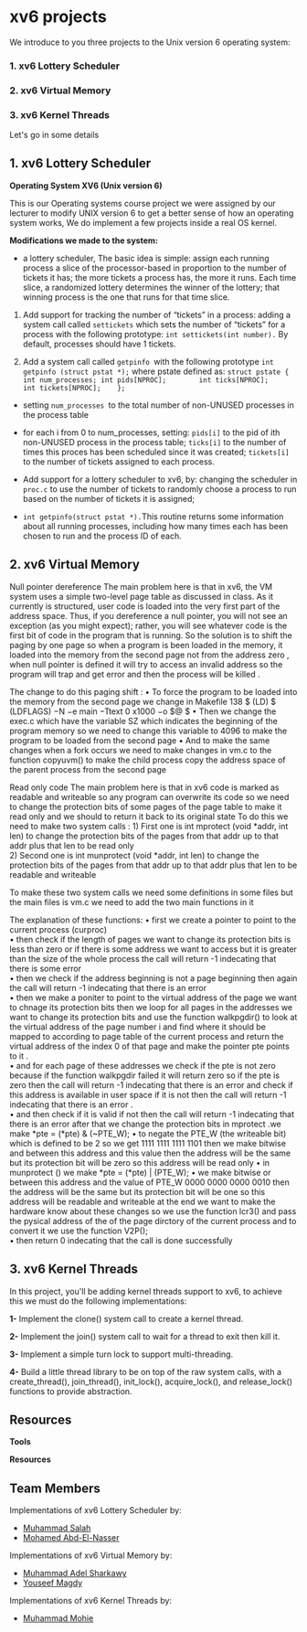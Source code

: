 # **xv6 projects**

We introduce to you three projects to the Unix version 6 operating system:

### 1. xv6 Lottery Scheduler
### 2. xv6 Virtual Memory
### 3. xv6 Kernel Threads


Let's go in some details <br/>


  ## 1. xv6 Lottery Scheduler

**Operating System XV6 (Unix version 6)**

This is our Operating systems course project we were assigned by our lecturer to modify UNIX version 6 to get a better sense of how an operating system works, We do implement a few projects inside a real OS kernel.

**Modifications we made to the system:**

- a lottery scheduler, The basic idea is simple: assign each running process a slice of the processor-based in proportion to the number of tickets it has; the more tickets a process has, the more it runs. Each time slice, a randomized lottery determines the winner of the lottery; that winning process is the one that runs for that time slice.

1. Add support for tracking the number of “tickets” in a process:
      adding a system call called `settickets` which sets the number of “tickets” for a 
      process with the following prototype: `int settickets(int number).` By default, 
      processes should have 1 tickets.

2. Add a system call called `getpinfo `with the following prototype 
  `int getpinfo (struct pstat *);` where pstate defined as:
   `struct pstate {
        int num_processes;
        int pids[NPROC];       
        int ticks[NPROC];      
        int tickets[NPROC];   
    }; `

- setting `num_processes `to the total number of non-UNUSED processes in the process table
- for each i from 0 to num_processes, setting:
  `pids[i]` to the pid of ith non-UNUSED process in the process table;
  `ticks[i]` to the number of times this proces has been scheduled since it was created;
  `tickets[i]` to the number of tickets assigned to each process.

- Add support for a lottery scheduler to xv6, by:
  changing the scheduler in `proc.c` to use the number of tickets to randomly 
  choose a process to run based on the number of tickets it is assigned;

- `int getpinfo(struct pstat *).`This routine returns some information about all running processes, including how many times each has been chosen to run and the process ID of each.

 ## 2. xv6 Virtual Memory
 
Null pointer dereference
 	The main problem here is that in xv6, the VM system uses a simple two-level page table as discussed in class. As it currently is structured, user code is loaded into the very first part of the address space. Thus, if you dereference a null pointer, you will not see an exception (as you might expect); rather, you will see whatever code is the first bit of code in the program that is running.
	So the solution is to shift the paging by one page so when a program is been loaded in the memory, it loaded into the memory from the second page not from the address zero , when null pointer is defined it will try to access an invalid address so the program will trap and get error and then the process will be killed .
	
The change to do this paging shift :
    • To force the program to be loaded into the memory from the second page we change in Makefile
	 138 $ (LD) $ (LDFLAGS) −N −e main −Ttext 0 x1000 −o $@ $
    • Then we change the exec.c which have the variable SZ which indicates the beginning of the 
      program memory so we need to change this variable to 4096 to make the program to be loaded 
      from the second page
    • And to make the same changes when a fork occurs we need to make changes in vm.c to the 
      function copyuvm() to make the child process copy the address space of the parent process from 
      the second page
      




Read only code
	The main problem here is that in xv6 code is marked as readable and writeable so any program can overwrite its code so we need to change the protection bits of some pages of the page table to make it read only and we should to return it back to its original state
To do this we need to make two system calls : 
    1) First one is int mprotect (void *addr, int len) to change the protection bits of the pages from that 
       addr up to that addr plus that len to be read only    
    2) Second one is int munprotect (void *addr, int len) to change the protection bits of the pages 
       from that addr up to that addr plus that len to be readable and writeable
       
 To make these two system calls we need some definitions in some files but the main files is vm.c we need to add the two main functions in it 

The explanation of these functions:
    • first we create a pointer to point to the current process (curproc)  
    •  then check if the length of pages we want to change its protection bits is less than zero or if 
      there is some address we want to access but it is greater than the size of the whole process the 
      call will return -1 indecating that there is some error    
    • then we check if the address beginning is not a page beginning then again the call will return -1 
      indecating that there is an error  
    • then we make a poniter to point to the virtual address of the page we want to chnage its 
      protection bits then we loop for all pages in the addresses we want to change its protection bits 
      and use the function walkpgdir() to look at the virtual address of the page number i and find 
      where it should be mapped to according to page table of the current process and return the 
      virtual address of the index 0 of that page and make the pointer pte points to it .   
    • and for each page of these addresses we check if the pte is not zero because if the function 
      walkpgdir failed it will return zero so if the pte is zero then the call will return -1 indecating that 
      there is an error and check if this address is available in user space if it is not then the call will 
      return -1 indecating that there is an error .   
    • and then check if it is valid if not then the call will return -1 indecating that there is an error 
      after that we change the protection bits  in mprotect .we make
      	 *pte = (*pte) & (~PTE_W); 
    • to negate the PTE_W (the writeable bit) which is defined to be 2 so we get 1111 1111 1111 
      1101 then we make bitwise and between this address and this value then the address will be the 
      same but its protection bit will be zero  so this address will be read only 
    • in munprotect () we make
      	 *pte = (*pte) | (PTE_W); 
    • we make bitwise or between this address and the value of PTE_W 0000 0000 0000 0010 then 
      the address will be the same but its protection bit will be one  so this address will be readable 
      and writeable at the end we want to make the hardware know about these changes so we use the 
      function lcr3() and pass the pysical address of the of the page dirctory of the current process and 
      to convert it we use the function V2P();   
    • then return 0 indecating that the call is done successfully
 
 


 ## 3. xv6 Kernel Threads
In this project, you'll be adding kernel threads support to xv6, to achieve this we must do the following implementations:

**1-** Implement the clone() system call to create a kernel thread.

**2-** Implement the join() system call to wait for a thread to exit then kill it.

**3-** Implement a simple turn lock to support multi-threading.  

**4-** Build a little thread library to be on top of the raw system calls, with a create_thread(), join_thread(), init_lock(), acquire_lock(), and release_lock() functions to provide abstraction. 

## Resources


**Tools**


**Resources**



## **Team Members**

Implementations of xv6 Lottery Scheduler by:
- [Muhammad Salah](https://github.com/MohamedSalahApdElzaher)
- [Mohamed Abd-El-Nasser](https://github.com/Mohamed-Abd-El-Nasser)

Implementations of xv6 Virtual Memory by:
- [Muhammad Adel Sharkawy](https://github.com/mohamed-el-sharkawy)
- [Youseef Magdy](https://github.com/youssefmagdy1)

Implementations of xv6 Kernel Threads by:
- [Muhammad Mohie](https://github.com/muhammadmohie98)

